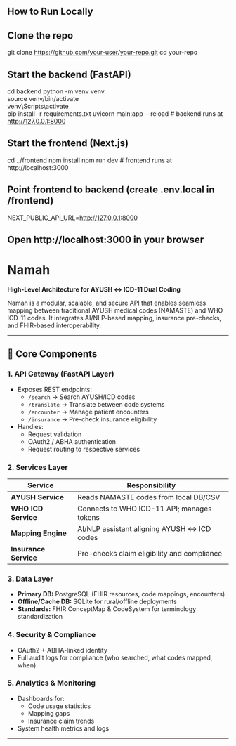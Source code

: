 ## How to Run Locally

## Clone the repo
git clone https://github.com/your-user/your-repo.git
cd your-repo

## Start the backend (FastAPI)
cd backend
python -m venv venv       
source venv/bin/activate   
venv\Scripts\activate     
pip install -r requirements.txt
uvicorn main:app --reload  # backend runs at http://127.0.0.1:8000

## Start the frontend (Next.js)
cd ../frontend
npm install
npm run dev                # frontend runs at http://localhost:3000

## Point frontend to backend (create .env.local in /frontend)
NEXT_PUBLIC_API_URL=http://127.0.0.1:8000

## Open http://localhost:3000 in your browser



# Namah

**High-Level Architecture for AYUSH ↔ ICD-11 Dual Coding**

Namah is a modular, scalable, and secure API that enables seamless mapping between traditional AYUSH medical codes (NAMASTE) and WHO ICD-11 codes. It integrates AI/NLP-based mapping, insurance pre-checks, and FHIR-based interoperability.

---

## 🔑 Core Components

### 1. API Gateway (FastAPI Layer)
- Exposes REST endpoints:
  - `/search` → Search AYUSH/ICD codes  
  - `/translate` → Translate between code systems  
  - `/encounter` → Manage patient encounters  
  - `/insurance` → Pre-check insurance eligibility  
- Handles:
  - Request validation  
  - OAuth2 / ABHA authentication  
  - Request routing to respective services  

### 2. Services Layer

| Service | Responsibility |
|---------|----------------|
| **AYUSH Service** | Reads NAMASTE codes from local DB/CSV |
| **WHO ICD Service** | Connects to WHO ICD-11 API; manages tokens |
| **Mapping Engine** | AI/NLP assistant aligning AYUSH ↔ ICD codes |
| **Insurance Service** | Pre-checks claim eligibility and compliance |

### 3. Data Layer
- **Primary DB:** PostgreSQL (FHIR resources, code mappings, encounters)  
- **Offline/Cache DB:** SQLite for rural/offline deployments  
- **Standards:** FHIR ConceptMap & CodeSystem for terminology standardization  

### 4. Security & Compliance
- OAuth2 + ABHA-linked identity  
- Full audit logs for compliance (who searched, what codes mapped, when)  

### 5. Analytics & Monitoring
- Dashboards for:
  - Code usage statistics  
  - Mapping gaps  
  - Insurance claim trends  
- System health metrics and logs  

---

